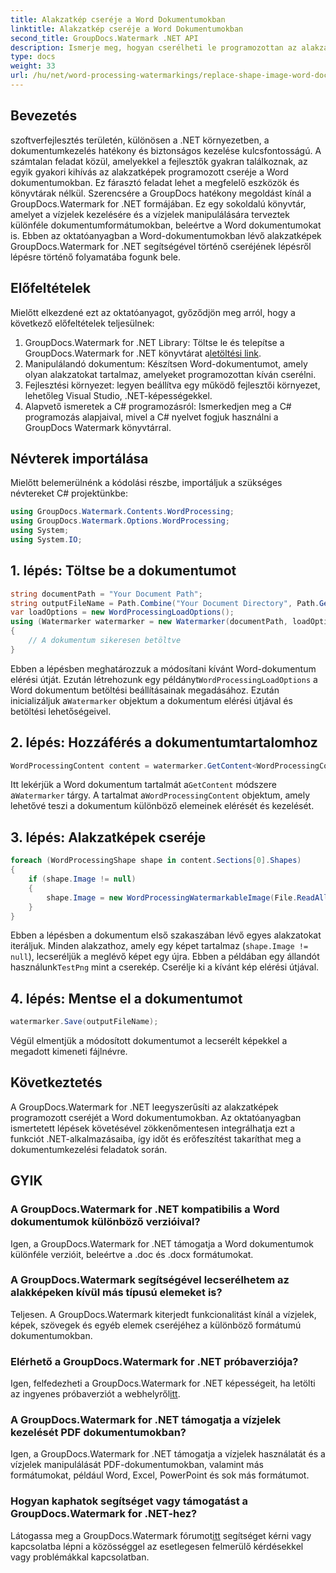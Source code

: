 ```yaml
---
title: Alakzatkép cseréje a Word Dokumentumokban
linktitle: Alakzatkép cseréje a Word Dokumentumokban
second_title: GroupDocs.Watermark .NET API
description: Ismerje meg, hogyan cserélheti le programozottan az alakzatokat a Word dokumentumokban a GroupDocs.Watermark for .NET segítségével. Egyszerűsítse a dokumentumkezelési feladatokat könnyedén.
type: docs
weight: 33
url: /hu/net/word-processing-watermarkings/replace-shape-image-word-docs/
---
```

## Bevezetés
szoftverfejlesztés területén, különösen a .NET környezetben, a dokumentumkezelés hatékony és biztonságos kezelése kulcsfontosságú. A számtalan feladat közül, amelyekkel a fejlesztők gyakran találkoznak, az egyik gyakori kihívás az alakzatképek programozott cseréje a Word dokumentumokban. Ez fárasztó feladat lehet a megfelelő eszközök és könyvtárak nélkül.
Szerencsére a GroupDocs hatékony megoldást kínál a GroupDocs.Watermark for .NET formájában. Ez egy sokoldalú könyvtár, amelyet a vízjelek kezelésére és a vízjelek manipulálására terveztek különféle dokumentumformátumokban, beleértve a Word dokumentumokat is. Ebben az oktatóanyagban a Word-dokumentumokban lévő alakzatképek GroupDocs.Watermark for .NET segítségével történő cseréjének lépésről lépésre történő folyamatába fogunk bele.
## Előfeltételek
Mielőtt elkezdené ezt az oktatóanyagot, győződjön meg arról, hogy a következő előfeltételek teljesülnek:
1.  GroupDocs.Watermark for .NET Library: Töltse le és telepítse a GroupDocs.Watermark for .NET könyvtárat a[letöltési link](https://releases.groupdocs.com/Watermark/net/).
2. Manipulálandó dokumentum: Készítsen Word-dokumentumot, amely olyan alakzatokat tartalmaz, amelyeket programozottan kíván cserélni.
3. Fejlesztési környezet: legyen beállítva egy működő fejlesztői környezet, lehetőleg Visual Studio, .NET-képességekkel.
4. Alapvető ismeretek a C# programozásról: Ismerkedjen meg a C# programozás alapjaival, mivel a C# nyelvet fogjuk használni a GroupDocs Watermark könyvtárral.
## Névterek importálása
Mielőtt belemerülnénk a kódolási részbe, importáljuk a szükséges névtereket C# projektünkbe:
```csharp
using GroupDocs.Watermark.Contents.WordProcessing;
using GroupDocs.Watermark.Options.WordProcessing;
using System;
using System.IO;
```
## 1. lépés: Töltse be a dokumentumot
```csharp
string documentPath = "Your Document Path";
string outputFileName = Path.Combine("Your Document Directory", Path.GetFileName(documentPath));
var loadOptions = new WordProcessingLoadOptions();
using (Watermarker watermarker = new Watermarker(documentPath, loadOptions))
{
    // A dokumentum sikeresen betöltve
}
```
 Ebben a lépésben meghatározzuk a módosítani kívánt Word-dokumentum elérési útját. Ezután létrehozunk egy példányt`WordProcessingLoadOptions` a Word dokumentum betöltési beállításainak megadásához. Ezután inicializáljuk a`Watermarker` objektum a dokumentum elérési útjával és betöltési lehetőségeivel.
## 2. lépés: Hozzáférés a dokumentumtartalomhoz
```csharp
WordProcessingContent content = watermarker.GetContent<WordProcessingContent>();
```
 Itt lekérjük a Word dokumentum tartalmát a`GetContent` módszere a`Watermarker` tárgy. A tartalmat a`WordProcessingContent` objektum, amely lehetővé teszi a dokumentum különböző elemeinek elérését és kezelését.
## 3. lépés: Alakzatképek cseréje
```csharp
foreach (WordProcessingShape shape in content.Sections[0].Shapes)
{
    if (shape.Image != null)
    {
        shape.Image = new WordProcessingWatermarkableImage(File.ReadAllBytes(Constants.TestPng));
    }
}
```
Ebben a lépésben a dokumentum első szakaszában lévő egyes alakzatokat iteráljuk. Minden alakzathoz, amely egy képet tartalmaz (`shape.Image != null`), lecseréljük a meglévő képet egy újra. Ebben a példában egy állandót használunk`TestPng` mint a cserekép. Cserélje ki a kívánt kép elérési útjával.
## 4. lépés: Mentse el a dokumentumot
```csharp
watermarker.Save(outputFileName);
```
Végül elmentjük a módosított dokumentumot a lecserélt képekkel a megadott kimeneti fájlnévre.

## Következtetés
A GroupDocs.Watermark for .NET leegyszerűsíti az alakzatképek programozott cseréjét a Word dokumentumokban. Az oktatóanyagban ismertetett lépések követésével zökkenőmentesen integrálhatja ezt a funkciót .NET-alkalmazásaiba, így időt és erőfeszítést takaríthat meg a dokumentumkezelési feladatok során.
## GYIK
### A GroupDocs.Watermark for .NET kompatibilis a Word dokumentumok különböző verzióival?
Igen, a GroupDocs.Watermark for .NET támogatja a Word dokumentumok különféle verzióit, beleértve a .doc és .docx formátumokat.
### A GroupDocs.Watermark segítségével lecserélhetem az alakképeken kívül más típusú elemeket is?
Teljesen. A GroupDocs.Watermark kiterjedt funkcionalitást kínál a vízjelek, képek, szövegek és egyéb elemek cseréjéhez a különböző formátumú dokumentumokban.
### Elérhető a GroupDocs.Watermark for .NET próbaverziója?
 Igen, felfedezheti a GroupDocs.Watermark for .NET képességeit, ha letölti az ingyenes próbaverziót a webhelyről[itt](https://releases.groupdocs.com/).
### A GroupDocs.Watermark for .NET támogatja a vízjelek kezelését PDF dokumentumokban?
Igen, a GroupDocs.Watermark for .NET támogatja a vízjelek használatát és a vízjelek manipulálását PDF-dokumentumokban, valamint más formátumokat, például Word, Excel, PowerPoint és sok más formátumot.
### Hogyan kaphatok segítséget vagy támogatást a GroupDocs.Watermark for .NET-hez?
 Látogassa meg a GroupDocs.Watermark fórumot[itt](https://forum.groupdocs.com/c/watermark/19) segítséget kérni vagy kapcsolatba lépni a közösséggel az esetlegesen felmerülő kérdésekkel vagy problémákkal kapcsolatban.